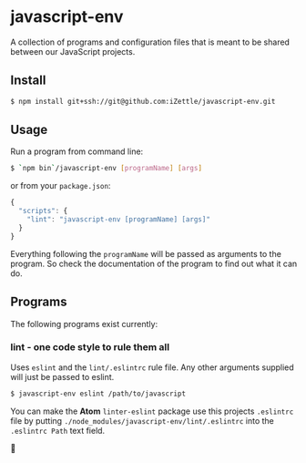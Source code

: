 # javascript-env
A collection of programs and configuration files that is meant to be shared between our JavaScript projects.

## Install
```sh
$ npm install git+ssh://git@github.com:iZettle/javascript-env.git
```

## Usage
Run a program from command line:
```sh
$ `npm bin`/javascript-env [programName] [args]
```
or from your `package.json`:
```js
{
  "scripts": {
    "lint": "javascript-env [programName] [args]"
  }
}
```

Everything following the `programName` will be passed as arguments to the program. So check the documentation of the program to find out what it can do.

## Programs
The following programs exist currently:

### lint - one code style to rule them all
Uses `eslint` and the `lint/.eslintrc` rule file. Any other arguments supplied will just be passed to eslint.

```sh
$ javascript-env eslint /path/to/javascript
```

You can make the **Atom** `linter-eslint` package use this projects `.eslintrc` file by putting `./node_modules/javascript-env/lint/.eslintrc` into the `.eslintrc Path` text field.

:ring:
